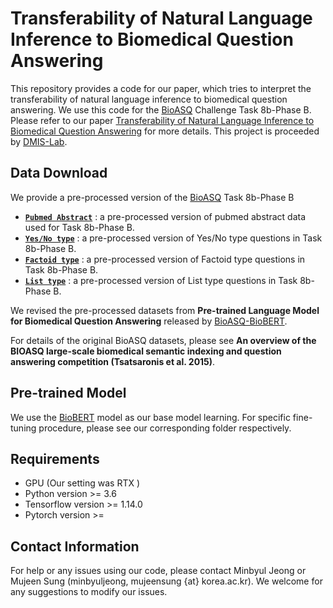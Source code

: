 # Transferability of Natural Language Inference to Biomedical Question Answering
This repository provides a code for our paper, which tries to interpret the transferability of natural language inference to biomedical question answering.
We use this code for the [BioASQ](http://bioasq.org/) Challenge Task 8b-Phase B.
Please refer to our paper [Transferability of Natural Language Inference to Biomedical Question Answering]() for more details.
This project is proceeded by [DMIS-Lab](https://dmis.korea.ac.kr).

## Data Download
We provide a pre-processed version of the [BioASQ](http://participants-area.bioasq.org/datasets/) Task 8b-Phase B
* **[`Pubmed Abstract`](https://drive.google.com/drive/folders/1JPMC4P7dgeoG-JW3yMKY8t6bnym5-GNb?usp=sharing)** : a pre-processed version of pubmed abstract data used for Task 8b-Phase B.
* **[`Yes/No type`](https://drive.google.com/file/d/1TnGPE5HQeVFoOn7hPAHemOLdVNgKut1J/view?usp=sharing)** : a pre-processed version of Yes/No type questions in Task 8b-Phase B.
* **[`Factoid type`](https://drive.google.com/file/d/1eP7w9iCZ84KuwRbwfbYCC3K1UPpyEe0f/view?usp=sharing)** : a pre-processed version of Factoid type questions in Task 8b-Phase B.
* **[`List type`](https://drive.google.com/file/d/1qpUvMosQ8ufIfuyeyKcVlsyEa7J0H7PY/view?usp=sharing)** : a pre-processed version of List type questions in Task 8b-Phase B.

We revised the pre-processed datasets from **Pre-trained Language Model for Biomedical Question Answering** released by [BioASQ-BioBERT](https://github.com/dmis-lab/bioasq-biobert).

For details of the original BioASQ datasets, please see **An overview of the BIOASQ large-scale biomedical semantic indexing and question answering competition (Tsatsaronis et al. 2015)**.

## Pre-trained Model
We use the [BioBERT](https://github.com/dmis-lab/biobert) model as our base model learning.
For specific fine-tuning procedure, please see our corresponding folder respectively.

## Requirements

* GPU (Our setting was RTX )
* Python version >= 3.6
* Tensorflow version >= 1.14.0
* Pytorch version >= 

## Contact Information
For help or any issues using our code, please contact Minbyul Jeong or Mujeen Sung (minbyuljeong, mujeensung {at} korea.ac.kr).
We welcome for any suggestions to modify our issues.
